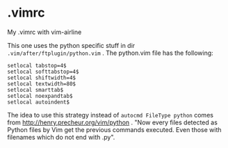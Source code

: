 # .vimrc
My .vimrc with vim-airline

This one uses the python specific stuff in dir ```.vim/after/ftplugin/python.vim``` .
The python.vim file has the following:
```
setlocal tabstop=4$
setlocal softtabstop=4$
setlocal shiftwidth=4$
setlocal textwidth=80$
setlocal smarttab$
setlocal noexpandtab$
setlocal autoindent$
```

The idea to use this strategy instead of ```autocmd FileType python``` comes from http://henry.precheur.org/vim/python .
"Now every files detected as Python files by Vim get the previous commands executed. Even those with filenames which do not end with .py".
